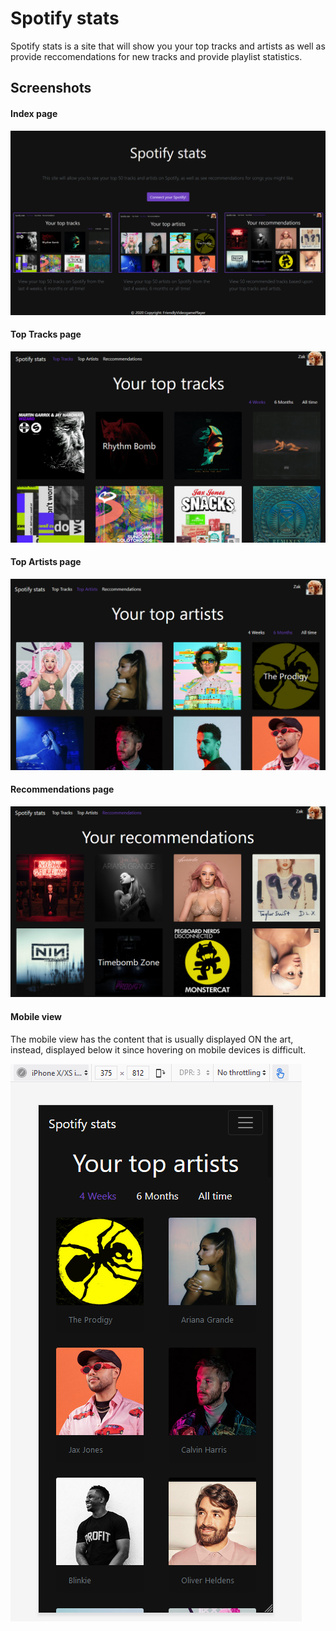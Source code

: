 # Spotify stats

Spotify stats is a site that will show you your top tracks and artists as well as provide reccomendations for new tracks and provide playlist statistics.

## Screenshots

#### Index page
![](public/images/readme-image.png)

#### Top Tracks page
![](public/images/toptracks.png)

#### Top Artists page
![](public/images/topartists.png)

#### Recommendations page
![](public/images/recommendations.png)

#### Mobile view
The mobile view has the content that is usually displayed ON the art, instead, displayed below it since hovering on mobile devices is difficult.

![](public/images/mobile-view.png)